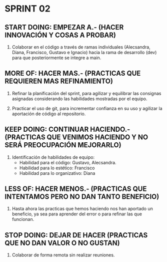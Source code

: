 <!-- SPRINT 1 -->

<!-- 
1.- Que hicimos bien?
 Se atendieron las consignas y se lograron todos los entregables.

2.- Que hicimos mal?
 No considerar la estimacion de tiempos para el alcance predefinido del proyecto integral.

3.- Que deberiamos empezar a hacer?
 Organizar tiempos mas cortos para contar con tiempo para optimizar y mejorar los entregables.
 Organizar reuniones virtuales al menos dos al lanzamiento del sprint y previo a entregarlo.

4.- Que deberiamos dejar de hacer?
 Evitar estar en silencio y tener la confianza de solicitar ayuda.

5.- Que deberiamos continuar haciendo?
 Continuar aprendiendo git.
 

 -->

 # SPRINT 02

 ## START DOING: EMPEZAR A.-  (HACER INNOVACIÓN Y COSAS A PROBAR)

1.  Colaborar en el código a través de ramas individuales (Alecsandra, Diana, Francisco, Gustavo e Ignacio)  hacia la rama de desarrollo (dev) para que posteriormente se integre a main.

## MORE OF: HACER MAS.- (PRACTICAS QUE REQUIEREN MAS REFINAMIENTO)

1.  Refinar la planificación del sprint, para agilizar y equilibrar las consignas asignadas considerando las habilidades mostradas por el equipo.

2.  Practicar el uso de git, para incrementar confianza en su uso y agilizar la aportación de código al repositorio.

## KEEP DOING: CONTINUAR HACIENDO.- (PRACTICAS QUE VENIMOS HACIENDO Y NO SERÁ PREOCUPACIÓN MEJORARLO)

1. Identificación de habilidades de equipo:
    *   Habilidad para el código: Gustavo, Alecsandra.
    *   Habilidad para lo estético: Francisco
    *   Habilidad para lo organizativo: Diana

## LESS OF: HACER MENOS.- (PRACTICAS QUE INTENTAMOS PERO NO DAN TANTO BENEFICIO)

1. Hasta ahora las practicas que hemos haciendo nos han aportado un beneficio, ya sea para aprender del error o para refinar las que funcionan.

## STOP DOING: DEJAR DE HACER (PRACTICAS QUE NO DAN VALOR O NO GUSTAN)

1. Colaborar de forma remota sin realizar reuniones.

